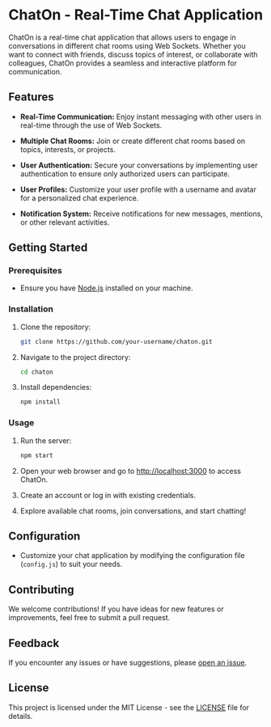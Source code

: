 # ChatOn - Real-Time Chat Application

ChatOn is a real-time chat application that allows users to engage in conversations in different chat rooms using Web Sockets. Whether you want to connect with friends, discuss topics of interest, or collaborate with colleagues, ChatOn provides a seamless and interactive platform for communication.

## Features

- **Real-Time Communication:** Enjoy instant messaging with other users in real-time through the use of Web Sockets.

- **Multiple Chat Rooms:** Join or create different chat rooms based on topics, interests, or projects.

- **User Authentication:** Secure your conversations by implementing user authentication to ensure only authorized users can participate.

- **User Profiles:** Customize your user profile with a username and avatar for a personalized chat experience.

- **Notification System:** Receive notifications for new messages, mentions, or other relevant activities.

## Getting Started

### Prerequisites

- Ensure you have [Node.js](https://nodejs.org/) installed on your machine.

### Installation

1. Clone the repository:

    ```bash
    git clone https://github.com/your-username/chaton.git
    ```

2. Navigate to the project directory:

    ```bash
    cd chaton
    ```

3. Install dependencies:

    ```bash
    npm install
    ```

### Usage

1. Run the server:

    ```bash
    npm start
    ```

2. Open your web browser and go to [http://localhost:3000](http://localhost:3000) to access ChatOn.

3. Create an account or log in with existing credentials.

4. Explore available chat rooms, join conversations, and start chatting!

## Configuration

- Customize your chat application by modifying the configuration file (`config.js`) to suit your needs.

## Contributing

We welcome contributions! If you have ideas for new features or improvements, feel free to submit a pull request.

## Feedback

If you encounter any issues or have suggestions, please [open an issue](https://github.com/your-username/chaton/issues).

## License

This project is licensed under the MIT License - see the [LICENSE](LICENSE) file for details.
